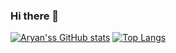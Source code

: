### Hi there 👋

[![Aryan'ss GitHub stats](https://github-readme-stats.vercel.app/api?username=Aryansharma28)](https://github.com/Aryansharma28/github-readme-stats)
[![Top Langs](https://github-readme-stats.vercel.app/api/top-langs/?username=Aryansharma28&layout=compact)](https://github.com/Aryansharma28/github-readme-stats)

